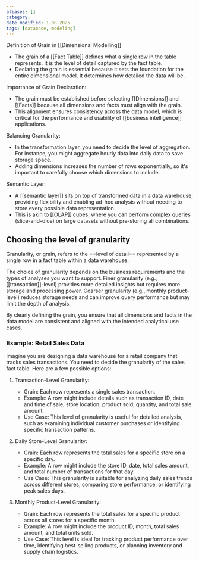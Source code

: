 ```yaml
---
aliases: []
category:
date modified: 1-08-2025
tags: [database, modeling]
---
```

Definition of Grain in [[Dimensional Modelling]]
   - The grain of a [[Fact Table]] defines what a single row in the table represents. It is the level of detail captured by the fact table.
   - Declaring the grain is essential because it sets the foundation for the entire dimensional model. It determines how detailed the data will be.

Importance of Grain Declaration:
   - The grain must be established before selecting [[Dimensions]] and [[Facts]] because all dimensions and facts must align with the grain.
   - This alignment ensures consistency across the data model, which is critical for the performance and usability of [[business intelligence]] applications.

Balancing Granularity:
   - In the transformation layer, you need to decide the level of aggregation. For instance, you might aggregate hourly data into daily data to save storage space.
   - Adding dimensions increases the number of rows exponentially, so it's important to carefully choose which dimensions to include.

Semantic Layer:
   - A [[semantic layer]] sits on top of transformed data in a data warehouse, providing flexibility and enabling ad-hoc analysis without needing to store every possible data representation.
   - This is akin to [[OLAP]] cubes, where you can perform complex queries (slice-and-dice) on large datasets without pre-storing all combinations.

## Choosing the level of granularity

Granularity, or grain, refers to the ==level of detail== represented by a single row in a fact table within a data warehouse. 

The choice of granularity depends on the business requirements and the types of analyses you want to support. Finer granularity (e.g., [[transaction]]-level) provides more detailed insights but requires more storage and processing power. Coarser granularity (e.g., monthly product-level) reduces storage needs and can improve query performance but may limit the depth of analysis.

By clearly defining the grain, you ensure that all dimensions and facts in the data model are consistent and aligned with the intended analytical use cases.

### Example: Retail Sales Data

Imagine you are designing a data warehouse for a retail company that tracks sales transactions. You need to decide the granularity of the sales fact table. Here are a few possible options:

1. Transaction-Level Granularity:
   - Grain: Each row represents a single sales transaction.
   - Example: A row might include details such as transaction ID, date and time of sale, store location, product sold, quantity, and total sale amount.
   - Use Case: This level of granularity is useful for detailed analysis, such as examining individual customer purchases or identifying specific transaction patterns.

2. Daily Store-Level Granularity:
   - Grain: Each row represents the total sales for a specific store on a specific day.
   - Example: A row might include the store ID, date, total sales amount, and total number of transactions for that day.
   - Use Case: This granularity is suitable for analyzing daily sales trends across different stores, comparing store performance, or identifying peak sales days.

3. Monthly Product-Level Granularity:
   - Grain: Each row represents the total sales for a specific product across all stores for a specific month.
   - Example: A row might include the product ID, month, total sales amount, and total units sold.
   - Use Case: This level is ideal for tracking product performance over time, identifying best-selling products, or planning inventory and supply chain logistics.

